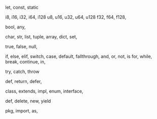 let, const, static

i8, i16, i32, i64, i128
u8, u16, u32, u64, u128
f32, f64, f128,

bool, any,

char, str, list, tuple, array, dict, set,

true, false, null,

if, else, elif, switch, case, default, fallthrough,
and, or, not, is
for, while, 
break, continue, in, 

try, catch, throw

def, return, defer,

class, extends, impl, enum, interface,

def, delete, new, yield

pkg, import, as,
